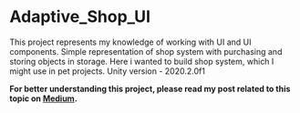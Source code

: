 # Adaptive_Shop_UI
This project represents my knowledge of working with UI and UI components. Simple representation of shop system with purchasing and storing objects in storage. Here i wanted to build shop system, which I might use in pet projects. Unity version - 2020.2.0f1

**For better understanding this project, please read my post related to this topic on [Medium](https://044developer.medium.com/adaptive-unity-ui-system-f87a29b0a66f).**
